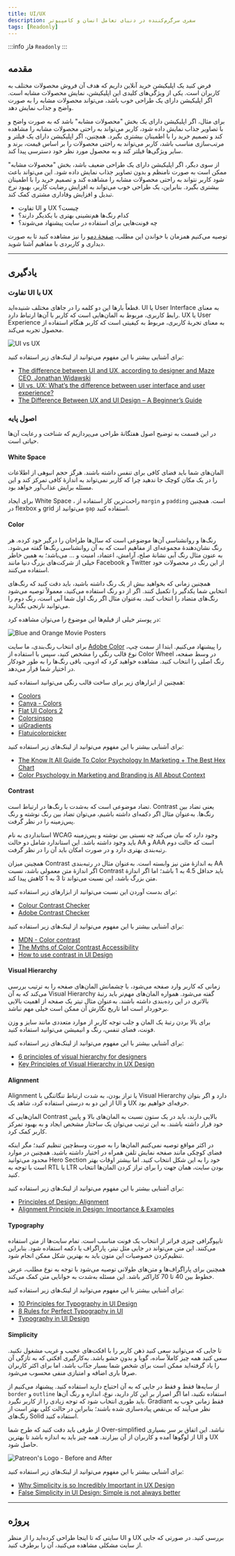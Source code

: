 ```yaml
---
title: UI/UX
description: سفری سرگرم‌کننده در دنیای تعامل انسان و کامپیوتر
tags: [Readonly]
---
```


:::info فاز `Readonly`
:::

## مقدمه

فرض کنید یک اپلیکیشن خرید آنلاین داریم که هدف آن فروش محصولات مختلف به کاربران است. یکی از ویژگی‌های کلیدی این اپلیکیشن، نمایش محصولات مشابه است. اگر اپلیکیشن دارای یک طراحی خوب باشد، می‌تواند محصولات مشابه را به صورت واضح و جذاب نمایش دهد.

برای مثال، اگر اپلیکیشن دارای یک بخش "محصولات مشابه" باشد که به صورت واضح و با تصاویر جذاب نمایش داده شود، کاربر می‌تواند به راحتی محصولات مشابه را مشاهده کند و تصمیم خرید را با اطمینان بیشتری بگیرد. همچنین، اگر اپلیکیشن دارای یک فیلتر و مرتب‌سازی مناسب باشد، کاربر می‌تواند به راحتی محصولات را بر اساس قیمت، برند و سایر ویژگی‌ها فیلتر کند و به محصول مورد نظر خود دسترسی پیدا کند.

از سوی دیگر، اگر اپلیکیشن دارای یک طراحی ضعیف باشد، بخش "محصولات مشابه" ممکن است به صورت نامنظم و بدون تصاویر جذاب نمایش داده شود. این می‌تواند باعث شود کاربر نتواند به راحتی محصولات مشابه را مشاهده کند و تصمیم خرید را با اطمینان بیشتری بگیرد. بنابراین، یک طراحی خوب می‌تواند به افزایش رضایت کاربر، بهبود نرخ تبدیل و افزایش وفاداری مشتری کمک کند.

-   تفاوت
    UI و UX
    چیست؟
-   کدام رنگ‌ها هم‌نشینی بهتری با یکدیگر دارند؟
-   چه فونت‌هایی برای استفاده در سایت پیشنهاد می‌شوند؟

توصیه می‌کنیم همزمان با خواندن این مطلب،
[صفحۀ دمو](https://star-academy.github.io/frontend-demos/pages/ui-ux/)
را نیز مشاهده کنید تا به صورت دیداری و کاربردی با مفاهیم آشنا شوید.

---

## یادگیری

### تفاوت UI با UX

قطعاً بارها این دو کلمه را در جاهای مختلف شنیده‌اید.
UI
یا
User Interface
به معنای رابط کاربری، مربوط به المان‌هایی است که کاربر با آن‌ها ارتباط دارد.
UX
یا
User Experience
به معنای تجربۀ کاربری، مربوط به کیفیتی است که کاربر هنگام استفاده از محصول تجربه می‌کند.

![UI vs UX](./images/ui-vs-ux.jpg)

برای آشنایی بیشتر با این مفهوم می‌توانید از لینک‌های زیر استفاده کنید:

-   [The difference between UI and UX, according to designer and Maze CEO, Jonathan Widawski](https://maze.co/blog/ui-vs-ux/)
-   [UI vs. UX: What’s the difference between user interface and user experience?](https://www.usertesting.com/blog/ui-vs-ux)
-   [The Difference Between UX and UI Design – A Beginner’s Guide](https://careerfoundry.com/en/blog/ux-design/the-difference-between-ux-and-ui-design-a-laymans-guide/)

### اصول پایه

در این قسمت به توضیح اصول هفتگانۀ طراحی می‌پردازیم که شناخت و رعایت آن‌ها حیاتی است.

#### White Space

المان‌های شما باید فضای کافی برای تنفس داشته باشند.
هرگز حجم انبوهی از اطلاعات را در یک مکان کوچک جا ندهید
چرا که کاربر نمی‌تواند به اندازۀ کافی تمرکز کند و این مسئله برایش عذاب‌آور خواهد بود.

برای ایجاد
White Space
، راحت‌ترین کار استفاده از
`margin`
و
`padding`
است.
همچنین در
flexbox و grid
می‌توانید از
`gap`
استفاده کنید.

#### Color

رنگ‌ها و روانشناسی آن‌ها موضوعی است که سال‌ها طراحان را درگیر خود کرده.
هر رنگ نشان‌دهندۀ مجموعه‌ای از مفاهیم است که به آن روانشناسی رنگ‌ها گفته می‌شود.
به عنون مثال رنگ آبی نشانۀ صلح، آرامش، اعتماد، امنیت و ... می‌باشد؛
به همین خاطر خیلی از شرکت‌های بزرگ دنیا مانند
Facebook و Twitter
از این رنگ در محصولات خود استفاده می‌کنند.

همچنین زمانی که بخواهید بیش از یک رنگ داشته باشید،
باید دقت کنید که رنگ‌های انتخابی شما یکدگیر را تکمیل کنند.
اگر از دو رنگ استفاده می‌کنید، معمولاً توصیه می‌شود رنگ‌های متضاد را انتخاب کنید.
به‌عنوان مثال اگر رنگ اول شما آبی است، رنگ دوم را می‌توانید نارنجی بگذارید.

در پوستر خیلی از فیلم‌ها این موضوع را می‌توان مشاهده کرد:

![Blue and Orange Movie Posters](./images/blue-and-orange-movie-posters.jpg)

برای انتخاب رنگ‌بندی، ما سایت
[Adobe Color](https://color.adobe.com/create/color-wheel)
را پیشنهاد می‌کنیم.
ابتدا از سمت چپ، نوع قالب رنگی را مشخص کنید،
سپس با استفاده از
Color Wheel
در وسط صفحه، رنگ اصلی را انتخاب کنید.
مشاهده خواهید کرد که ادوبی، باقی رنگ‌ها را به طور خودکار در اختیار شما قرار می‌دهد.

همچنین از ابزارهای زیر برای ساخت قالب رنگی می‌توانید استفاده کنید:

-   [Coolors](https://coolors.co/)
-   [Canva - Colors](https://www.canva.com/colors/)
-   [Flat UI Colors 2](https://flatuicolors.com/)
-   [Colorsinspo](https://colorsinspo.com/)
-   [uiGradients](https://uigradients.com/)
-   [Flatuicolorpicker](https://www.flatuicolorpicker.com/)

برای آشنایی بیشتر با این مفهوم می‌توانید از لینک‌های زیر استفاده کنید:

-   [The Know It All Guide To Color Psychology In Marketing + The Best Hex Chart](https://coschedule.com/blog/color-psychology-marketing)
-   [Color Psychology in Marketing and Branding is All About Context](https://www.helpscout.com/blog/psychology-of-color/)

#### Contrast

تضاد موضوعی است که به‌شدت با رنگ‌ها در ارتباط است.
Contrast
یعنی تضاد بین رنگ‌ها.
به‌عنوان مثال اگر دکمه‌ای داشته باشیم،
می‌توان تضاد بین رنگ نوشته و رنگ پس‌زمینه را در نظر گرفت.

استانداردی به نام
WCAG
وجود دارد که بیان می‌کند چه نسبتی بین نوشته و پس‌زمینه باید وجود داشته باشد.
این استاندارد شامل دو حالت
AA و AAA
است که حالت دوم رتبه‌بندی بهتری دارد و در صورت امکان باید آن را در نظر گرفت.

همچینن میزان
Contrast
به اندازۀ متن نیز وابسته است.
به‌عنوان مثال در رتبه‌بندی
AA
اگر اندازۀ متن معمولی باشد، نسبت
Contrast
باید حداقل 4.5 به 1 باشد؛
اما اگر اندازۀ متن بزرگ باشد، این نسبت می‌تواند تا 3 به 1 کاهش پیدا کند.

برای بدست آوردن این نسبت می‌توانید از ابزارهای زیر استفاده کنید:

-   [Colour Contrast Checker](https://colourcontrast.cc/)
-   [Adobe Contrast Checker](https://color.adobe.com/create/color-contrast-analyzer)

برای آشنایی بیشتر با این مفهوم می‌توانید از لینک‌های زیر استفاده کنید:

-   [MDN - Color contrast](https://developer.mozilla.org/en-US/docs/Web/Accessibility/Understanding_WCAG/Perceivable/Color_contrast)
-   [The Myths of Color Contrast Accessibility](https://uxmovement.com/buttons/the-myths-of-color-contrast-accessibility/)
-   [How to use contrast in UI Design](https://blog.prototypr.io/how-contrast-works-in-ui-design-21bf75a5a2bf)

#### Visual Hierarchy

زمانی که کاربر وارد صفحه می‌شود، با چشمانش المان‌های صفحه را به ترتیب بررسی می‌کند
که به آن
Visual Hierarchy
گفته می‌شود.
همواره المان‌های مهم‌تر باید رتبۀ بالاتری در این رده‌بندی داشته باشند.
به‌عنوان مثال تیتر یک صفحه از اهمیت بالایی برخوردار است اما تاریخ نگارش آن ممکن است خیلی مهم نباشد.

برای بالا بردن رتبۀ یک المان و جلب توجه کاربر از موارد متعددی مانند سایز و وزن فونت، فضای تنفس، رنگ و انیمیشن می‌توانید استفاده کنید.

برای آشنایی بیشتر با این مفهوم می‌توانید از لینک‌های زیر استفاده کنید:

-   [6 principles of visual hierarchy for designers](https://en.99designs.nl/blog/tips/6-principles-of-visual-hierarchy/)
-   [Key Principles of Visual Hierarchy in UX Design](https://xd.adobe.com/ideas/process/information-architecture/visual-hierarchy-principles-examples/)

#### Alignment

Alignment
یا تراز بودن، به شدت ارتباط تنگاتنگی با
Visual Hierarchy
دارد
و اگر بتوان از این دو به درستی استفاده کرد،
شاهد یک
UI و UX
حرفه‌ای خواهیم بود.

المان‌هایی که
Contrast
بالایی دارند، باید در یک ستون نسبت به المان‌های بالا و پایین خود قرار داشته باشند.
به این ترتیب می‌توان یک ساختار مشخص ایجاد و به بهبود تمرکز کاربر کمک کرد.

در اکثر مواقع توصیه نمی‌کنیم المان‌ها را به صورت وسط‌چین تنظیم کنید؛
مگر اینکه فضای کوچکی مانند صفحه نمایش تلفن همراه در اختیار داشته باشید.
همچنین در موارد محدود می‌توانید
Hero Section
خود را به این شکل انتخاب کنید.
اما بیشتر اوقات بهتر است با توجه به
RTL
یا
LTR
بودن سایت، همان جهت را برای تراز کردن المان‌ها انتخاب کنید.

برای آشنایی بیشتر با این مفهوم می‌توانید از لینک‌های زیر استفاده کنید:

-   [Principles of Design: Alignment](https://uxengineer.com/principles-of-design/alignment/)
-   [Alignment Principle in Design: Importance & Examples](https://ux360.design/alignment-principle-design/)

#### Typography

تایپوگرافی چیزی فراتر از انتخاب یک فونت مناسب است.
تمام سایت‌ها از متن استفاده می‌کنند.
این متن می‌تواند در جایی مثل تیتر، پاراگراف یا دکمه استفاده شود.
بنابراین تنظیم‌کردن خصوصیات این متون باید به بهترین شکل ممکن انجام شود.

همچنین برای پاراگراف‌ها و متن‌های طولانی توصیه می‌شود با توجه به نوع مطلب،
عرض خطوط بین 40 تا 70 کاراکتر باشد.
این مسئله به‌شدت به خوانایی متن کمک می‌کند.

برای آشنایی بیشتر با این مفهوم می‌توانید از لینک‌های زیر استفاده کنید:

-   [10 Principles for Typography in UI Design](https://uxdesign.cc/10-principles-for-typography-usage-in-ui-design-a8f038f43ffd)
-   [8 Rules for Perfect Typography in UI](https://blog.prototypr.io/8-rules-for-perfect-typography-in-ui-21b37f6f23ce)
-   [Typography in UI Design](https://xd.adobe.com/ideas/process/ui-design/typography-in-ui-design/)

#### Simplicity

تا جایی که می‌توانید سعی کنید ذهن کاربر را با افکت‌های عجیب و غریب مشغول نکنید.
سعی کنید همه چیز کاملاً ساده، گویا و بدونِ حشو باشد.
به‌کارگیری افکتی که به تازگی آن را یاد گرفته‌اید ممکن است برای شخص شما بسیار جذّاب باشد،
اما برای اکثر کاربران صرفاً باری اضافه و امتیازی منفی محسوب می‌شود.

از سایه‌ها فقط و فقط در جایی که به آن احتیاج دارید استفاده کنید.
پیشنهاد می‌کنیم از
`border` و `outline`
استفاده نکنید،
اما اگر اصرار بر این کار دارید، نوع، اندازه و رنگ آن‌ها باید طوری انتخاب شود که توجه زیادی را از کاربر نگیرد.
Gradiant
فقط زمانی خوب به نظر می‌آیند که بی‌نقص پیاده‌سازی شده باشند؛
بنابراین در حالت کلی بهتر است از رنگ‌های
Solid
استفاده کنید.

از طرفی باید دقت کنید که طرح شما
Over-simplified
نباشد.
این اتفاق بر سر بسیاری از لوگوها آمده و کاربران از آن بیزارند.
همه چیز باید به اندازه باشد تا بهترین
UI و UX
حاصل شود.

![Patreon's Logo - Before and After](./images/patreon-logo-before-after.png)

برای آشنایی بیشتر با این مفهوم می‌توانید از لینک‌های زیر استفاده کنید:

-   [Why Simplicity is so Incredibly Important in UX Design](https://careerfoundry.com/en/blog/ux-design/how-important-is-simplicity-in-ux-design/)
-   [False Simplicity in UI Design: Simple is not always better](https://tomkenny.design/articles/false-simplicity)

---

## پروژه

سایتی که تا اینجا طراحی کرده‌اید را از منظر
UI و UX
بررسی کنید. در صورتی که جایی از سایت مشکلی مشاهده می‌کنید، آن را برطرف کنید.
